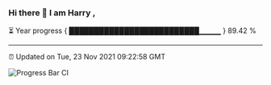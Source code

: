 ### Hi there 👋 I am Harry , 

⏳ Year progress { ██████████████████████████▁▁▁▁ } 89.42 %

---

⏰ Updated on Tue, 23 Nov 2021 09:22:58 GMT

![Progress Bar CI](https://github.com/duykhang68/duykhang68/workflows/Progress%20Bar%20CI/badge.svg)
